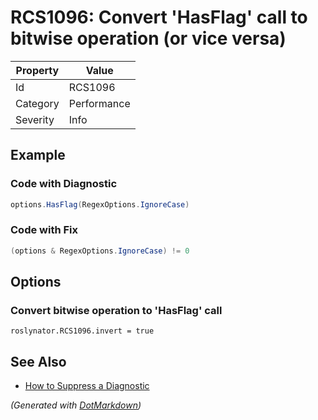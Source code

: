 # RCS1096: Convert 'HasFlag' call to bitwise operation \(or vice versa\)

| Property | Value       |
| -------- | ----------- |
| Id       | RCS1096     |
| Category | Performance |
| Severity | Info        |

## Example

### Code with Diagnostic

```csharp
options.HasFlag(RegexOptions.IgnoreCase)
```

### Code with Fix

```csharp
(options & RegexOptions.IgnoreCase) != 0
```

## Options

### Convert bitwise operation to 'HasFlag' call

```editorconfig
roslynator.RCS1096.invert = true
```

## See Also

* [How to Suppress a Diagnostic](../HowToConfigureAnalyzers.md#how-to-suppress-a-diagnostic)


*\(Generated with [DotMarkdown](http://github.com/JosefPihrt/DotMarkdown)\)*
